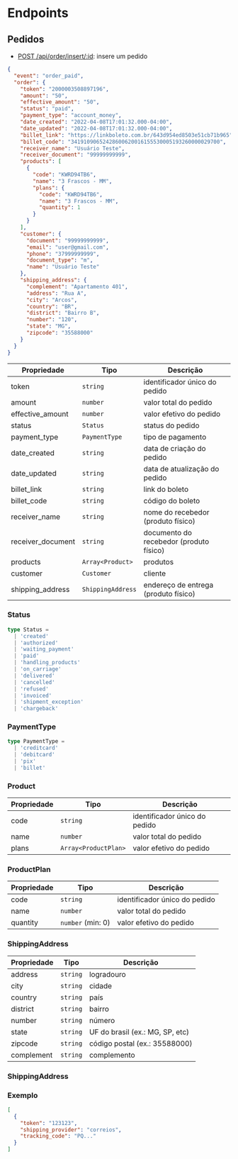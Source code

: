 # Endpoints

## Pedidos

- [POST /api/order/insert/:id](): insere um pedido

```json
{
  "event": "order_paid",
  "order": {
    "token": "2000003508897196",
    "amount": "50",
    "effective_amount": "50",
    "status": "paid",
    "payment_type": "account_money",
    "date_created": "2022-04-08T17:01:32.000-04:00",
    "date_updated": "2022-04-08T17:01:32.000-04:00",
    "billet_link": "https://linkboleto.com.br/643d954ed8503e51cb71b965",
    "billet_code": "34191090652428600620016155530005193260000029700",
    "receiver_name": "Usuário Teste",
    "receiver_document": "99999999999",
    "products": [
      {
        "code": "KWRD94TB6",
        "name": "3 Frascos - MM",
        "plans": {
          "code": "KWRD94TB6",
          "name": "3 Frascos - MM",
          "quantity": 1
        }
      }
    ],
    "customer": {
      "document": "99999999999",
      "email": "user@gmail.com",
      "phone": "37999999999",
      "document_type": "m",
      "name": "Usuário Teste"
    },
    "shipping_address": {
      "complement": "Apartamento 401",
      "address": "Rua A",
      "city": "Arcos",
      "country": "BR",
      "district": "Bairro B",
      "number": "120",
      "state": "MG",
      "zipcode": "35588000"
    }
  }
}
```

| Propriedade       | Tipo              | Descrição                                 |
| ---               | ---               | ---                                       |
| token             | `string`          | identificador único do pedido             |
| amount            | `number`          | valor total do pedido                     |
| effective_amount  | `number`          | valor efetivo do pedido                   |
| status            | `Status`          | status do pedido                          |
| payment_type      | `PaymentType`     | tipo de pagamento                         |
| date_created      | `string`          | data de criação do pedido                 |
| date_updated      | `string`          | data de atualização do pedido             |
| billet_link       | `string`          | link do boleto                            |
| billet_code       | `string`          | código do boleto                          |
| receiver_name     | `string`          | nome do recebedor (produto físico)        |
| receiver_document | `string`          | documento do recebedor (produto físico)   |
| products          | `Array<Product>`  | produtos                                  |
| customer          | `Customer`        | cliente                                   |
| shipping_address  | `ShippingAddress` | endereço de entrega (produto físico)      |

### Status

```typescript
type Status =
  | 'created'
  | 'authorized'
  | 'waiting_payment'
  | 'paid'
  | 'handling_products'
  | 'on_carriage'
  | 'delivered'
  | 'cancelled'
  | 'refused'
  | 'invoiced'
  | 'shipment_exception'
  | 'chargeback'
```

### PaymentType

```typescript
type PaymentType =
  | 'creditcard'
  | 'debitcard'
  | 'pix'
  | 'billet'
```

### Product

| Propriedade   | Tipo                  | Descrição                         |
| ---           | ---                   | ---                               |
| code          | `string`              | identificador único do pedido     |
| name          | `number`              | valor total do pedido             |
| plans         | `Array<ProductPlan>`  | valor efetivo do pedido           |

### ProductPlan

| Propriedade   | Tipo              | Descrição                         |
| ---           | ---               | ---                               |
| code          | `string`          | identificador único do pedido     |
| name          | `number`          | valor total do pedido             |
| quantity      | `number` (min: 0) | valor efetivo do pedido           |

### ShippingAddress

| Propriedade   | Tipo          | Descrição                         |
| ---           | ---           | ---                               |
| address       | `string`      | logradouro                        |
| city          | `string`      | cidade                            |
| country       | `string`      | país                              |
| district      | `string`      | bairro                            |
| number        | `string`      | número                            |
| state         | `string`      | UF do brasil (ex.: MG, SP, etc)   |
| zipcode       | `string`      | código postal (ex.: 35588000)     |
| complement    | `string`      | complemento                       |

### ShippingAddress

### Exemplo

```json
[
  {
    "token": "123123",
    "shipping_provider": "correios",
    "tracking_code": "PQ..."
  }
]
```


